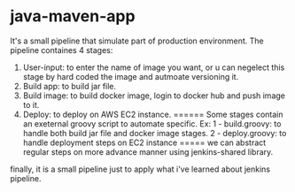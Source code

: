 # java-maven-app
It's a small pipeline that simulate part of production environment.
The pipeline containes 4 stages:
1) User-input: to enter the name of image you want, or u can negelect this stage by hard coded the image and autmoate versioning it.
2) Build app: to build jar file.
3) Build image: to build docker image, login to docker hub and push image to it. 
4) Deploy: to deploy on AWS EC2 instance.
======
Some stages contain an exeternal groovy script to automate specific. 
Ex:  1 - build.groovy: to handle both build jar file and docker image stages.
     2 - deploy.groovy: to handle deployment steps on EC2 instance 
=====
we can abstract regular steps on more advance manner using jenkins-shared library.
     
finally, it is a small pipeline just to apply what i've learned about jenkins pipeline.
 
